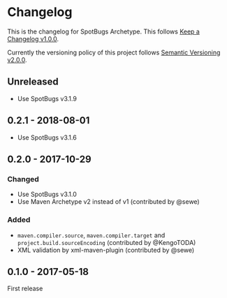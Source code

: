 # Changelog

This is the changelog for SpotBugs Archetype. This follows [Keep a Changelog v1.0.0](http://keepachangelog.com/en/1.0.0/).

Currently the versioning policy of this project follows [Semantic Versioning v2.0.0](http://semver.org/spec/v2.0.0.html).

## Unreleased

* Use SpotBugs v3.1.9

## 0.2.1 - 2018-08-01

* Use SpotBugs v3.1.6

## 0.2.0 - 2017-10-29

### Changed

* Use SpotBugs v3.1.0
* Use Maven Archetype v2 instead of v1 (contributed by @sewe)

### Added

* `maven.compiler.source`, `maven.compiler.target` and `project.build.sourceEncoding` (contributed by @KengoTODA)
* XML validation by xml-maven-plugin (contributed by @sewe)

## 0.1.0 - 2017-05-18

First release
